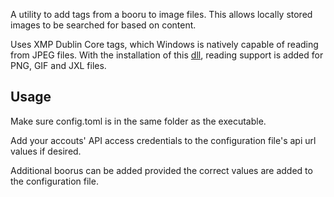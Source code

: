 A utility to add tags from a booru to image files. This allows locally stored images to be searched for 
based on content.

Uses XMP Dublin Core tags, which Windows is natively capable of reading from JPEG files.
With the installation of this [dll](https://gitgud.io/nvtelen/xmp_property_extension), 
reading support is added for PNG, GIF and JXL files. 

## Usage
Make sure config.toml is in the same folder as the executable.

Add your accouts' API access credentials to the configuration file's api url values if desired.

Additional boorus can be added provided the correct values are added to the configuration file.
